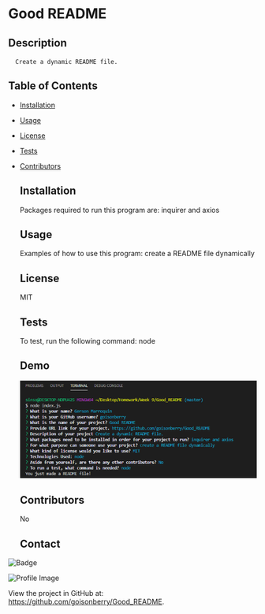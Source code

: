 # Good README

## Description

      Create a dynamic README file.

## Table of Contents

- [Installation](#installation)
- [Usage](#usage)
- [License](#license)
- [Tests](#tests)
- [Contributors](#contributors)

  ## Installation

  Packages required to run this program are:
  inquirer and axios

  ## Usage

  Examples of how to use this program:
  create a README file dynamically

  ## License

  MIT

  ## Tests

  To test, run the following command:
  node

  ## Demo

  ![Screenshot](./images/screenshot.png)

  ## Contributors

  No

  ## Contact

![Badge](https://img.shields.io/badge/Github-goisonberry-4cbbb9)

![Profile Image](https://github.com/goisonberry.png?size=60)

View the project in GitHub at: https://github.com/goisonberry/Good_README.

